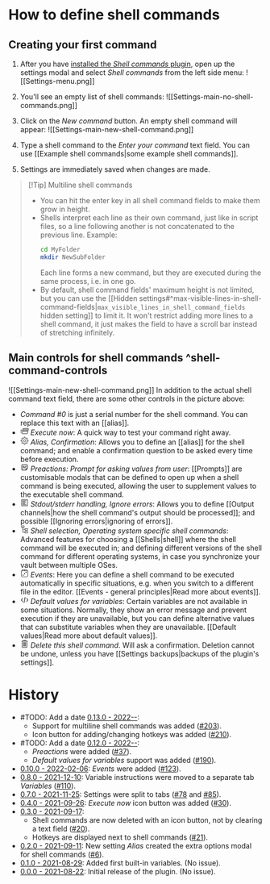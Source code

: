 # How to define shell commands
## Creating your first command
1. After you have [installed the *Shell commands* plugin](https://github.com/Taitava/obsidian-shellcommands#installation--usage), open up the settings modal and select *Shell commands* from the left side menu:
	![[Settings-menu.png]]
	
2. You'll see an empty list of shell commands:
	![[Settings-main-no-shell-commands.png]]
	
3. Click on the *New command* button. An empty shell command will appear:
	![[Settings-main-new-shell-command.png]]
	
4. Type a shell command to the *Enter your command* text field. You can use [[Example shell commands|some example shell commands]].
5. Settings are immediately saved when changes are made.

> [!Tip] Multiline shell commands
> - You can hit the enter key in all shell command fields to make them grow in height.
> - Shells interpret each line as their own command, just like in script files, so a line following another is not concatenated to the previous line. Example:
> 	```bash
> 	cd MyFolder
> 	mkdir NewSubFolder
> 	```
> 	Each line forms a new command, but they are executed during the same process, i.e. in one go.
> - By default, shell command fields' maximum height is not limited, but you can use the [[Hidden settings#^max-visible-lines-in-shell-command-fields|`max_visible_lines_in_shell_command_fields` hidden setting]] to limit it. It won't restrict adding more lines to a shell command, it just makes the field to have a scroll bar instead of stretching infinitely.

## Main controls for shell commands ^shell-command-controls
![[Settings-main-new-shell-command.png]]
In addition to the actual shell command text field, there are some other controls in the picture above:
- *Command #0* is just a serial number for the shell command. You can replace this text with an [[alias]].
- <svg viewBox="0 0 100 100" class="run-command" width="16" height="16"><path fill="currentColor" stroke="currentColor" d="M37,16c-4.4,0-8.3,3.3-9.2,7.6l-11.6,52c-0.5,2.2,0,4.3,1.2,5.9c1.2,1.6,3.2,2.6,5.4,2.6H79c4.4,0,8.3-3.3,9.2-7.6 l11.6-52c0.5-2.2,0-4.3-1.2-5.9C97.4,17,95.4,16,93.2,16L37,16z M37,20h56.2c1.1,0,1.8,0.4,2.2,1c0.5,0.6,0.7,1.4,0.4,2.6l-1,4.4 H30.8l0.8-3.6C32.1,22.2,34.8,20,37,20z M29.9,32H94l-9.6,43.6C83.9,77.8,81.2,80,79,80H22.8c-1.1,0-1.8-0.4-2.2-1 c-0.5-0.6-0.7-1.4-0.4-2.6L29.9,32z M0,36v4h19.6l0.9-4L0,36z M36.7,38c-0.8,0.1-1.4,0.7-1.6,1.5l-3.5,14c-0.2,0.6,0,1.2,0.4,1.7 c0.4,0.5,1,0.8,1.6,0.8H81c0.9,0,1.7-0.6,1.9-1.5l3.5-14c0.2-0.6,0-1.3-0.4-1.8c-0.4-0.5-1-0.8-1.6-0.8H37.1c-0.1,0-0.1,0-0.2,0 C36.9,38,36.8,38,36.7,38L36.7,38z M38.7,42h43.2l-2.4,10H36.2L38.7,42z M0,52v4h16l0.9-4H0z M0,68v4h12.4l0.9-4H0z"></path></svg> *Execute now*: A quick way to test your command right away.
- <svg viewBox="0 0 100 100" class="gear" width="16" height="16"><path fill="currentColor" stroke="currentColor" d="M44.4,4c-1,0-1.8,0.7-2,1.7l-1.9,11.9c-2.3,0.7-4.6,1.6-6.7,2.7l-9.8-7c-0.8-0.6-1.9-0.5-2.6,0.2l-7.8,7.8 c-0.7,0.7-0.8,1.8-0.2,2.6l6.9,9.9c-1.2,2.1-2.1,4.4-2.8,6.7l-11.9,2c-1,0.2-1.7,1-1.7,2v11c0,1,0.7,1.8,1.6,2l11.9,2.1 c0.7,2.4,1.6,4.6,2.8,6.7l-7,9.8c-0.6,0.8-0.5,1.9,0.2,2.6l7.8,7.8c0.7,0.7,1.8,0.8,2.6,0.2l9.9-6.9c2.1,1.2,4.3,2.1,6.7,2.8 l2,11.9c0.2,1,1,1.7,2,1.7h11c1,0,1.8-0.7,2-1.7l2.1-12c2.3-0.7,4.6-1.6,6.7-2.8l10,7c0.8,0.6,1.9,0.5,2.6-0.2l7.8-7.8 c0.7-0.7,0.8-1.8,0.2-2.6l-7.1-9.9c1.1-2.1,2.1-4.3,2.7-6.6l12-2.1c1-0.2,1.7-1,1.7-2v-11c0-1-0.7-1.8-1.7-2l-12-2 c-0.7-2.3-1.6-4.5-2.7-6.6l7-10c0.6-0.8,0.5-1.9-0.2-2.6l-7.8-7.8c-0.7-0.7-1.8-0.8-2.6-0.2l-9.8,7.1c-2.1-1.2-4.3-2.1-6.7-2.8 l-2.1-12c-0.2-1-1-1.7-2-1.7L44.4,4z M46.1,8h7.6l2,11.4c0.1,0.8,0.7,1.4,1.5,1.6c2.9,0.7,5.7,1.9,8.2,3.4 c0.7,0.4,1.6,0.4,2.2-0.1l9.4-6.7l5.4,5.4l-6.7,9.5c-0.5,0.6-0.5,1.5-0.1,2.2c1.5,2.5,2.6,5.2,3.4,8.1c0.2,0.8,0.8,1.4,1.6,1.5 L92,46.1v7.6l-11.4,2c-0.8,0.1-1.4,0.7-1.6,1.5c-0.7,2.9-1.9,5.6-3.4,8.1c-0.4,0.7-0.4,1.6,0.1,2.2l6.8,9.4l-5.4,5.4l-9.5-6.7 c-0.7-0.5-1.5-0.5-2.2-0.1c-2.5,1.5-5.2,2.7-8.2,3.4c-0.8,0.2-1.3,0.8-1.5,1.6l-2,11.4h-7.6l-1.9-11.3c-0.1-0.8-0.7-1.4-1.5-1.6 c-2.9-0.7-5.7-1.9-8.2-3.4c-0.7-0.4-1.5-0.4-2.2,0.1l-9.4,6.6l-5.4-5.4l6.6-9.3c0.5-0.7,0.5-1.5,0.1-2.2c-1.5-2.5-2.7-5.3-3.4-8.2 c-0.2-0.8-0.8-1.3-1.6-1.5L8,53.7v-7.6l11.3-1.9c0.8-0.1,1.4-0.7,1.6-1.5c0.7-2.9,1.9-5.7,3.4-8.2c0.4-0.7,0.4-1.5-0.1-2.2 l-6.6-9.4l5.4-5.4l9.3,6.7c0.6,0.5,1.5,0.5,2.2,0.1c2.5-1.5,5.3-2.7,8.2-3.4c0.8-0.2,1.4-0.8,1.5-1.6L46.1,8z M50,34 c-8.8,0-16,7.2-16,16s7.2,16,16,16s16-7.2,16-16S58.8,34,50,34z M50,38c6.7,0,12,5.3,12,12s-5.3,12-12,12s-12-5.3-12-12 S43.3,38,50,38z"></path></svg> *Alias, Confirmation*: Allows you to define an [[alias]] for the shell command; and enable a confirmation question to be asked every time before execution.
- <svg viewBox="0 0 100 100" class="note-glyph" width="16" height="16"><path fill="currentColor" stroke="currentColor" d="M23.3,13.3c-5.5,0-10,4.5-10,10v53.3c0,5.5,4.5,10,10,10H65c0.9,0,1.7-0.4,2.4-1l18.3-18.3c0.6-0.6,1-1.5,1-2.4V23.3 c0-5.5-4.5-10-10-10H23.3z M23.3,20h53.3c1.9,0,3.3,1.4,3.3,3.3v40H70c-3.7,0-6.7,3-6.7,6.7v10h-40c-1.9,0-3.3-1.4-3.3-3.3V23.3 C20,21.4,21.4,20,23.3,20z M33.3,36.7c-1.2,0-2.3,0.6-2.9,1.7c-0.6,1-0.6,2.3,0,3.4c0.6,1,1.7,1.7,2.9,1.7h13.3 c1.2,0,2.3-0.6,2.9-1.7c0.6-1,0.6-2.3,0-3.4c-0.6-1-1.7-1.7-2.9-1.7H33.3z M60,36.7c-1.2,0-2.3,0.6-2.9,1.7c-0.6,1-0.6,2.3,0,3.4 c0.6,1,1.7,1.7,2.9,1.7h6.7c1.2,0,2.3-0.6,2.9-1.7s0.6-2.3,0-3.4c-0.6-1-1.7-1.7-2.9-1.7H60z M33.3,50c-1.2,0-2.3,0.6-2.9,1.7 c-0.6,1-0.6,2.3,0,3.4c0.6,1,1.7,1.7,2.9,1.7H60c1.2,0,2.3-0.6,2.9-1.7c0.6-1,0.6-2.3,0-3.4S61.2,50,60,50H33.3z"></path></svg> *Preactions: Prompt for asking values from user*: [[Prompts]] are customisable modals that can be defined to open up when a shell command is being executed, allowing the user to supplement values to the executable shell command.
- <svg viewBox="0 0 100 100" class="lines-of-text" width="16" height="16"><path fill="currentColor" stroke="currentColor" d="M16,10c-3.3,0-6,2.7-6,6v68c0,3.3,2.7,6,6,6h68c3.3,0,6-2.7,6-6V16c0-3.3-2.7-6-6-6L16,10z M16,14h68c1.1,0,2,0.9,2,2v68 c0,1.1-0.9,2-2,2H16c-1.1,0-2-0.9-2-2V16C14,14.9,14.9,14,16,14z M22,24v4h52v-4H22z M22,36v4h34v-4L22,36z M22,48v4h52v-4H22z M22,60v4h34v-4H22z M22,72v4h52v-4H22z"></path></svg> *Stdout/stderr handling, Ignore errors*: Allows you to define [[Output channels|how the shell command's output should be processed]]; and possible [[Ignoring errors|ignoring of errors]].
- <svg viewBox="0 0 100 100" class="stacked-levels" width="16" height="16"><path fill="currentColor" stroke="currentColor" d="M12,4c-1.1,0-2,0.9-2,2v20c0,1.1,0.9,2,2,2h14v21.7c0,0.2,0,0.4,0,0.7V84c0,1.1,0.9,2,2,2h26v8c0,1.1,0.9,2,2,2h32 c1.1,0,2-0.9,2-2V74c0-1.1-0.9-2-2-2H56c-1.1,0-2,0.9-2,2v8H30V52h24v8c0,1.1,0.9,2,2,2h32c1.1,0,2-0.9,2-2V40c0-1.1-0.9-2-2-2 H56c-1.1,0-2,0.9-2,2v8H30V28h14c1.1,0,2-0.9,2-2V6c0-1.1-0.9-2-2-2L12,4z M14,8h28v16H28.3c-0.1,0-0.2,0-0.3,0 c-0.1,0-0.2,0-0.3,0H14L14,8z M58,42h28v16H58v-7.7c0-0.2,0-0.4,0-0.7V42z M58,76h28v16H58v-7.7c0-0.2,0-0.4,0-0.7V76z"></path></svg> *Shell selection, Operating system specific shell commands*: Advanced features for choosing a [[Shells|shell]] where the shell command will be executed in; and defining different versions of the shell command for different operating systems, in case you synchronize your vault between multiple OSes.
- <svg viewBox="0 0 100 100" class="dice" width="16" height="16"><path fill="currentColor" stroke="currentColor" d="M27,4c-4.5,0-8.6,2.4-10.6,6.5c0,0,0,0-0.1,0.1L9.8,23.1c0,0.1,0,0.2-0.1,0.3c0,0,0,0-0.1,0.1c0,0,0,0,0,0.1 C8.6,25.4,8,27.6,8,30v52c0,7.7,6.3,14,14,14h56c7.7,0,14-6.3,14-14V30c0-2.4-0.6-4.5-1.6-6.5c0-0.2-0.1-0.4-0.2-0.6l-6.6-12.6 c0,0,0,0,0-0.1h-0.1C81.5,6.4,77.5,4,73,4L27,4z M27,8h46c3.1,0,5.8,1.6,7,4.1l2.4,4.6C81,16.3,79.6,16,78,16H22 c-1.5,0-2.9,0.2-4.3,0.7l2.3-4.4c0,0,0,0,0-0.1C21.3,9.6,23.9,8,27,8z M51.2,9.9c-1.5,0-2.9,0.1-4,0.4c-1.8,0.6-2,1.2-2,1.6 c0,0.4,0.2,1.2,2,1.6c1.2,0.2,2.6,0.4,4,0.4c1.6,0,3-0.2,4-0.4c1.8-0.6,2-1.2,2-1.6c0-0.4-0.2-1.2-2-1.6 C54.1,10.1,52.6,9.9,51.2,9.9z M22,20h56c5.5,0,10,4.5,10,10v52c0,5.5-4.5,10-10,10H22c-5.5,0-10-4.5-10-10V30 C12,24.5,16.5,20,22,20z M68,32c-3.3,0-6,2.7-6,6s2.7,6,6,6s6-2.7,6-6S71.3,32,68,32z M50,50c-3.3,0-6,2.7-6,6s2.7,6,6,6 s6-2.7,6-6S53.3,50,50,50z M32,68c-3.3,0-6,2.7-6,6c0,3.3,2.7,6,6,6s6-2.7,6-6C38,70.7,35.3,68,32,68z"></path></svg> *Events*: Here you can define a shell command to be executed automatically in specific situations, e.g. when you switch to a different file in the editor. [[Events - general principles|Read more about events]].
- <svg viewBox="0 0 100 100" class="code-glyph" width="16" height="16"><path fill="currentColor" stroke="currentColor" d="M56.6,13.3c-1.6,0-2.9,1.2-3.2,2.7L40.1,82.7c-0.3,1.2,0.1,2.4,1,3.2c0.9,0.8,2.2,1.1,3.3,0.7c1.1-0.4,2-1.4,2.2-2.6 l13.3-66.7c0.2-1,0-2-0.7-2.8S57.6,13.3,56.6,13.3z M24.2,26.6c-1.1,0-2.1,0.5-2.8,1.4l-14.1,20c-0.8,1.2-0.8,2.7,0,3.9l14.1,20 c1.1,1.5,3.1,1.9,4.6,0.8c1.5-1.1,1.9-3.1,0.8-4.6L14.1,50l12.8-18.1c0.7-1,0.8-2.4,0.3-3.5C26.6,27.3,25.4,26.6,24.2,26.6 L24.2,26.6z M76.5,26.6c-1.2,0-2.4,0.8-2.9,1.9c-0.5,1.1-0.4,2.4,0.3,3.4L86.7,50L73.9,68.1c-0.7,1-0.8,2.2-0.3,3.3 s1.5,1.8,2.7,1.9c1.2,0.1,2.3-0.4,3-1.4l14.1-20c0.8-1.2,0.8-2.7,0-3.9l-14.1-20C78.7,27.1,77.7,26.6,76.5,26.6L76.5,26.6z"></path></svg> *Default values for variables*: Certain variables are not available in some situations. Normally, they show an error message and prevent execution if they are unavailable, but you can define alternative values that can substitute variables when they are unavailable. [[Default values|Read more about default values]].
- <svg viewBox="0 0 100 100" class="trash" width="16" height="16"><path fill="currentColor" stroke="currentColor" stroke-width="2" d="M42,4c-3.3,0-6,2.7-6,6v4H20.3c-0.1,0-0.2,0-0.3,0c-0.1,0-0.2,0-0.3,0H16c-0.7,0-1.4,0.4-1.8,1c-0.4,0.6-0.4,1.4,0,2 c0.4,0.6,1,1,1.8,1h2v72c0,3.3,2.7,6,6,6h52c3.3,0,6-2.7,6-6V18h2c0.7,0,1.4-0.4,1.8-1c0.4-0.6,0.4-1.4,0-2c-0.4-0.6-1-1-1.8-1 h-3.7c-0.2,0-0.4,0-0.7,0H64v-4c0-3.3-2.7-6-6-6L42,4z M42,8h16c1.1,0,2,0.9,2,2v4H40v-4C40,8.9,40.9,8,42,8z M22,18h15.7 c0.2,0,0.4,0,0.7,0h23.3c0.2,0,0.4,0,0.7,0H78v72c0,1.1-0.9,2-2,2H24c-1.1,0-2-0.9-2-2V18z M38,28c-1.1,0-2,0.9-2,2v50 c0,0.7,0.4,1.4,1,1.8s1.4,0.4,2,0s1-1,1-1.8V30c0-0.5-0.2-1.1-0.6-1.4C39,28.2,38.5,28,38,28z M50,28c-1.1,0-2,0.9-2,2v50 c0,0.7,0.4,1.4,1,1.8c0.6,0.4,1.4,0.4,2,0s1-1,1-1.8V30c0-0.5-0.2-1.1-0.6-1.4C51,28.2,50.5,28,50,28z M62,28c-1.1,0-2,0.9-2,2v50 c0,0.7,0.4,1.4,1,1.8c0.6,0.4,1.4,0.4,2,0s1-1,1-1.8V30c0-0.5-0.2-1.1-0.6-1.4C63,28.2,62.5,28,62,28z"></path></svg> *Delete this shell command*. Will ask a confirmation. Deletion cannot be undone, unless you have [[Settings backups|backups of the plugin's settings]].

# History
- #TODO: Add a date [0.13.0 - 2022--](https://github.com/Taitava/obsidian-shellcommands/blob/main/CHANGELOG.md#00---2022--):
	- Support for multiline shell commands was added ([#203](https://github.com/Taitava/obsidian-shellcommands/issues/203)).
	- Icon button for adding/changing hotkeys was added ([#210](https://github.com/Taitava/obsidian-shellcommands/issues/210)).
- #TODO: Add a date [0.12.0 - 2022--](https://github.com/Taitava/obsidian-shellcommands/blob/main/CHANGELOG.md#00---2022--):
	- *Preactions* were added ([#37](https://github.com/Taitava/obsidian-shellcommands/issues/37)).
	- *Default values for variables* support was added ([#190](https://github.com/Taitava/obsidian-shellcommands/issues/190)).
- [0.10.0 - 2022-02-06](https://github.com/Taitava/obsidian-shellcommands/blob/main/CHANGELOG.md#0100---2022-02-06): *Events* were added ([#123](https://github.com/Taitava/obsidian-shellcommands/issues/123)).
- [0.8.0 - 2021-12-10](https://github.com/Taitava/obsidian-shellcommands/blob/main/CHANGELOG.md#080---2021-12-10): Variable instructions were moved to a separate tab *Variables* ([#110](https://github.com/Taitava/obsidian-shellcommands/issues/110)).
- [0.7.0 - 2021-11-25](https://github.com/Taitava/obsidian-shellcommands/blob/main/CHANGELOG.md#070---2021-11-25): Settings were split to tabs ([#78](https://github.com/Taitava/obsidian-shellcommands/issues/78) and [#85](https://github.com/Taitava/obsidian-shellcommands/issues/85)).
- [0.4.0 - 2021-09-26](https://github.com/Taitava/obsidian-shellcommands/blob/main/CHANGELOG.md#040---2021-09-26): *Execute now* icon button was added ([#30](https://github.com/Taitava/obsidian-shellcommands/issues/30)).
- [0.3.0 - 2021-09-17](https://github.com/Taitava/obsidian-shellcommands/blob/main/CHANGELOG.md#030---2021-09-17):
	- Shell commands are now deleted with an icon button, not by clearing a text field ([#20](https://github.com/Taitava/obsidian-shellcommands/issues/20)).
	- Hotkeys are displayed next to shell commands ([#21](https://github.com/Taitava/obsidian-shellcommands/issues/21)).
- [0.2.0 - 2021-09-11](https://github.com/Taitava/obsidian-shellcommands/blob/main/CHANGELOG.md#020---2021-09-11): New setting *Alias* created the extra options modal for shell commands ([#6](https://github.com/Taitava/obsidian-shellcommands/issues/6)).
- [0.1.0 - 2021-08-29](https://github.com/Taitava/obsidian-shellcommands/blob/main/CHANGELOG.md#010---2021-08-29):  Added first built-in variables. (No issue).
- [0.0.0 - 2021-08-22](https://github.com/Taitava/obsidian-shellcommands/blob/main/CHANGELOG.md#000---2021-08-22): Initial release of the plugin. (No issue).